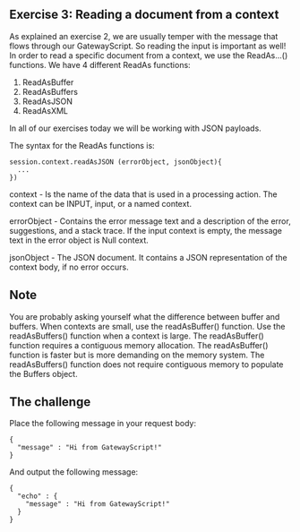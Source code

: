 ## Exercise 3: Reading a document from a context

As explained an exercise 2, we are usually temper with the message that flows through our GatewayScript.
So reading the input is important as well!
In order to read a specific document from a context, we use the ReadAs...() functions.
We have 4 different ReadAs functions:
1) ReadAsBuffer
2) ReadAsBuffers
3) ReadAsJSON
4) ReadAsXML

In all of our exercises today we will be working with JSON payloads.

The syntax for the ReadAs functions is:
```
session.context.readAsJSON (errorObject, jsonObject){
  ...
})
```

context - Is the name of the data that is used in a processing action. The context can be INPUT, input, or a named context.

errorObject - Contains the error message text and a description of the error, suggestions, and a stack trace. If the input context is empty, the message text in the error object is Null context.

jsonObject - The JSON document. It contains a JSON representation of the context body, if no error occurs.


## Note
You are probably asking yourself what the difference between buffer and buffers.
When contexts are small, use the readAsBuffer() function. Use the readAsBuffers() function when a context is large. The readAsBuffer() function requires a contiguous memory allocation. The readAsBuffer() function is faster but is more demanding on the memory system. The readAsBuffers() function does not require contiguous memory to populate the Buffers object.

## The challenge

Place the following message in your request body:
```
{
  "message" : "Hi from GatewayScript!"
}
```

And output the following message:
```
{
  "echo" : {
    "message" : "Hi from GatewayScript!"
  }
}
```
